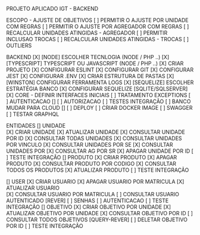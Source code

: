 PROJETO APLICADO IGT - BACKEND

ESCOPO - AJUSTE DE OBJETIVOS
  [ ] PERMITIR O AJUSTE POR UNIDADE COM REGRAS
  [ ] PERMITIR O AJUSTE POR AGREGADOR COM REGRAS
  [ ] RECALCULAR UNIDADES ATINGIDAS - AGREGADOR
  [ ] PERMITIR INCLUSAO TROCAS
  [ ] RECALCULAR UNIDADES ATINGIDAS - TROCAS
  [ ] OUTLIERS

BACKEND
   [X]  [NODE] ESCOLHER TECNLOGIA (NODE / PHP ..)
   [X]  [TYPESCRIPT] TYPESCRIPT OU JAVASCRIPT (NODE / PHP ..)
   [X]  CRIAR PROJETO
   [X]  CONFIGURAR ESLINT
   [X]  CONFIGURAR GIT
   [X]  CONFIGURAR JEST
   [X]  CONFIGURAR .ENV
   [X]  CRIAR ESTRUTURA DE PASTAS
   [X]  [WINSTON] CONFIGURAR FERRAMENTA LOGS
   [X]  [SEQUELIZE] ESCOLHER ESTRATÉGIA BANCO
   [X]  CONFIGURAR SEQUELIZE  [SQLITE/SQLSERVER]
   [X]  CORE - DEFINIR INTERFACES INICIAIS
   [ ]  TRATAMENTO EXCEPTIONS
   [ ]  AUTENTICACAO []
   [ ]  AUTORIZACAO
   [ ]  TESTES INTEGRAÇÃO 
   [ ]  BANCO MUDAR PARA CLOUD []
   [ ]  DEPLOY
   [ ]  CRIAR DOCKER IMAGE
   [ ]  SWAGGER
   [ ]  TESTAR GRAPHQL

ENTIDADES
   [] UNIDADE     
       [X] CRIAR UNIDADE
       [X] ATUALIZAR UNIDADE
       [X] CONSULTAR UNIDADE POR ID
       [X] CONSULTAR TODAS UNIDADES
       [X] CONSULTAR UNIDADES POR VINCULO
       [X] CONSULTAR UNIDADES POR SE
       [X] CONSULTAR UNIDADES POR
       [X] CONSULTAR AG POR SR
       [X] APAGAR UNIDADE POR ID
       [ ] TESTE INTEGRAÇÃO
   [] PRODUTO
       [X] CRIAR PRODUTO
       [X] APAGAR PRODUTO
       [X] CONSULTAR PRODUTO POR CODIGO
       [X] CONSULTAR TODOS OS PRODUTOS
       [X] ATUALIZAR PRODUTO
       [ ] TESTE INTEGRAÇÃO

   [] USER
       [X] CRIAR USUARIO
       [X] APAGAR USUARIO POR MATRICULA
       [X] ATUALIZAR USUARIO       
       [X] CONSULTAR USUARIO POR MATRICULA
       [ ] CONSULTAR USUARIO AUTENTICADO [REVER]
       [ ] SENHAS
       [ ] AUTENTICACAO
       [ ] TESTE INTEGRAÇÃO
   [] OBJETIVO
       [X] CRIAR OBJETIVO POR UNIDADE
       [X] ATUALIZAR OBJETIVO POR UNIDADE
       [X] CONSULTAR OBJETIVO POR ID
       [ ] CONSULTAR TODOS OBJETIVOS [QUERY-REVER]
       [ ] DELETAR OBJETIVO POR ID
       [ ] TESTE INTEGRAÇÃO

   